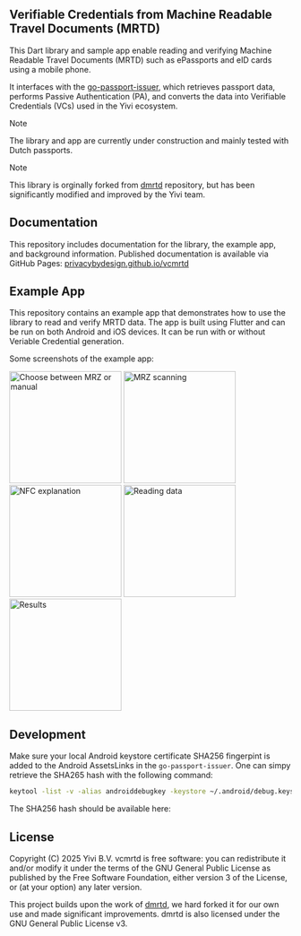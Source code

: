 ## Verifiable Credentials from Machine Readable Travel Documents (MRTD) 
This Dart library and sample app enable reading and verifying Machine Readable Travel Documents (MRTD) such as ePassports and eID cards using a mobile phone.

It interfaces with the [go-passport-issuer](https://github.com/privacybydesign/go-passport-issuer), which retrieves passport data, performs Passive Authentication (PA), and converts the data into Verifiable Credentials (VCs) used in the Yivi ecosystem.

> [!NOTE]  
> The library and app are currently under construction and mainly tested with Dutch passports.

> [!NOTE]  
> This library is orginally forked from [dmrtd](https://github.com/ZeroPass/dmrtd) repository, but has been significantly modified and improved by the Yivi team.

## Documentation
This repository includes documentation for the library, the example app, and background information.
Published documentation is available via GitHub Pages: [privacybydesign.github.io/vcmrtd](https://privacybydesign.github.io/vcmrtd)

## Example App
This repository contains an example app that demonstrates how to use the library to read and verify MRTD data. The app is built using Flutter and can be run on both Android and iOS devices. It can be run with or without Veriable Credential generation.

Some screenshots of the example app:

<p float="left"> 
<img src="/dmrtd-docs/static/images/home.png?raw=true" width="200px" alt="Choose between MRZ or manual" />
<img src="/dmrtd-docs/static/images/mrz.png?raw=true" width="200px" alt="MRZ scanning" />
<img src="/dmrtd-docs/static/images/nfc.png?raw=true" width="200px" alt="NFC explanation" />
<img src="/dmrtd-docs/static/images/reading.png?raw=true" width="200px" alt="Reading data" />
<img src="/dmrtd-docs/static/images/result.png?raw=true" width="200px" alt="Results" />
</p>


## Development
Make sure your local Android keystore certificate SHA256 fingerpint is added to the Android AssetsLinks in the `go-passport-issuer`.
One can simpy retrieve the SHA265 hash with the following command:

```sh
keytool -list -v -alias androiddebugkey -keystore ~/.android/debug.keystore -storepass android -keypass android
```

The SHA256 hash should be available here: 

## License
Copyright (C) 2025 Yivi B.V. vcmrtd is free software: you can redistribute it and/or modify it under the terms of the GNU General Public License as published by the Free Software Foundation, either version 3 of the License, or (at your option) any later version.

This project builds upon the work of [dmrtd](https://github.com/ZeroPass/dmrtd), we hard forked it for our own use and made significant improvements. dmrtd is also licensed under the GNU General Public License v3.
